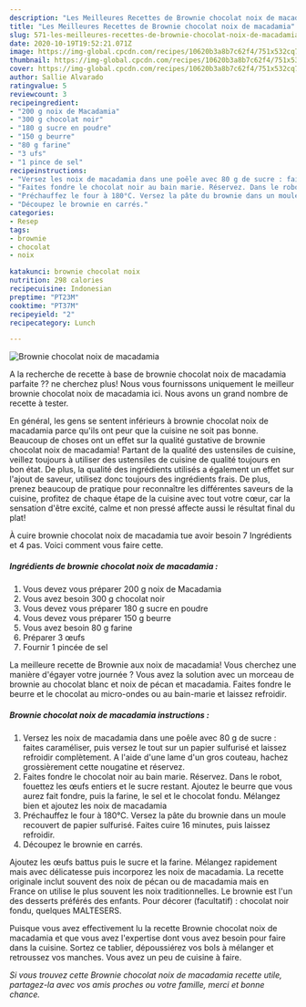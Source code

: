 ```yaml
---
description: "Les Meilleures Recettes de Brownie chocolat noix de macadamia"
title: "Les Meilleures Recettes de Brownie chocolat noix de macadamia"
slug: 571-les-meilleures-recettes-de-brownie-chocolat-noix-de-macadamia
date: 2020-10-19T19:52:21.071Z
image: https://img-global.cpcdn.com/recipes/10620b3a8b7c62f4/751x532cq70/brownie-chocolat-noix-de-macadamia-photo-principale-de-la-recette.jpg
thumbnail: https://img-global.cpcdn.com/recipes/10620b3a8b7c62f4/751x532cq70/brownie-chocolat-noix-de-macadamia-photo-principale-de-la-recette.jpg
cover: https://img-global.cpcdn.com/recipes/10620b3a8b7c62f4/751x532cq70/brownie-chocolat-noix-de-macadamia-photo-principale-de-la-recette.jpg
author: Sallie Alvarado
ratingvalue: 5
reviewcount: 3
recipeingredient:
- "200 g noix de Macadamia"
- "300 g chocolat noir"
- "180 g sucre en poudre"
- "150 g beurre"
- "80 g farine"
- "3 ufs"
- "1 pince de sel"
recipeinstructions:
- "Versez les noix de macadamia dans une poêle avec 80 g de sucre : faites caraméliser, puis versez le tout sur un papier sulfurisé et laissez refroidir complètement. A l&#39;aide d&#39;une lame d&#39;un gros couteau, hachez grossièrement cette nougatine et réservez."
- "Faites fondre le chocolat noir au bain marie. Réservez. Dans le robot, fouettez les œufs entiers et le sucre restant. Ajoutez le beurre que vous aurez fait fondre, puis la farine, le sel et le chocolat fondu. Mélangez bien et ajoutez les noix de macadamia"
- "Préchauffez le four à 180°C. Versez la pâte du brownie dans un moule recouvert de papier sulfurisé. Faites cuire 16 minutes, puis laissez refroidir."
- "Découpez le brownie en carrés."
categories:
- Resep
tags:
- brownie
- chocolat
- noix

katakunci: brownie chocolat noix 
nutrition: 298 calories
recipecuisine: Indonesian
preptime: "PT23M"
cooktime: "PT37M"
recipeyield: "2"
recipecategory: Lunch

---
```



![Brownie chocolat noix de macadamia](https://img-global.cpcdn.com/recipes/10620b3a8b7c62f4/751x532cq70/brownie-chocolat-noix-de-macadamia-photo-principale-de-la-recette.jpg)

A la recherche de recette à base de brownie chocolat noix de macadamia parfaite ?? ne cherchez plus! Nous vous fournissons uniquement le meilleur brownie chocolat noix de macadamia ici. Nous avons un grand nombre de recette à tester.

En général, les gens se sentent inférieurs à brownie chocolat noix de macadamia parce qu'ils ont peur que la cuisine ne soit pas bonne. Beaucoup de choses ont un effet sur la qualité gustative de brownie chocolat noix de macadamia! Partant de la qualité des ustensiles de cuisine, veillez toujours à utiliser des ustensiles de cuisine de qualité toujours en bon état. De plus, la qualité des ingrédients utilisés a également un effet sur l'ajout de saveur, utilisez donc toujours des ingrédients frais. De plus, prenez beaucoup de pratique pour reconnaître les différentes saveurs de la cuisine, profitez de chaque étape de la cuisine avec tout votre cœur, car la sensation d'être excité, calme et non pressé affecte aussi le résultat final du plat!

<!--inarticleads1-->

À cuire brownie chocolat noix de macadamia tue avoir besoin 7 Ingrédients et 4 pas. Voici comment vous faire cette.

##### Ingrédients de brownie chocolat noix de macadamia :

1. Vous devez vous préparer 200 g noix de Macadamia
1. Vous avez besoin 300 g chocolat noir
1. Vous devez vous préparer 180 g sucre en poudre
1. Vous devez vous préparer 150 g beurre
1. Vous avez besoin 80 g farine
1. Préparer 3 œufs
1. Fournir 1 pincée de sel


La meilleure recette de Brownie aux noix de macadamia! Vous cherchez une manière d&#39;égayer votre journée ? Vous avez la solution avec un morceau de brownie au chocolat blanc et noix de pécan et macadamia. Faites fondre le beurre et le chocolat au micro-ondes ou au bain-marie et laissez refroidir. 

<!--inarticleads2-->

##### Brownie chocolat noix de macadamia instructions :

1. Versez les noix de macadamia dans une poêle avec 80 g de sucre : faites caraméliser, puis versez le tout sur un papier sulfurisé et laissez refroidir complètement. A l&#39;aide d&#39;une lame d&#39;un gros couteau, hachez grossièrement cette nougatine et réservez.
1. Faites fondre le chocolat noir au bain marie. Réservez. Dans le robot, fouettez les œufs entiers et le sucre restant. Ajoutez le beurre que vous aurez fait fondre, puis la farine, le sel et le chocolat fondu. Mélangez bien et ajoutez les noix de macadamia
1. Préchauffez le four à 180°C. Versez la pâte du brownie dans un moule recouvert de papier sulfurisé. Faites cuire 16 minutes, puis laissez refroidir.
1. Découpez le brownie en carrés.


Ajoutez les œufs battus puis le sucre et la farine. Mélangez rapidement mais avec délicatesse puis incorporez les noix de macadamia. La recette originale inclut souvent des noix de pécan ou de macadamia mais en France on utilise le plus souvent les noix traditionnelles. Le brownie est l&#39;un des desserts préférés des enfants. Pour décorer (facultatif) : chocolat noir fondu, quelques MALTESERS. 

<!--inarticleads1-->

<p>
Puisque vous avez effectivement lu la recette Brownie chocolat noix de macadamia et que vous avez l'expertise dont vous avez besoin pour faire dans la cuisine. Sortez ce tablier, dépoussiérez vos bols à mélanger et retroussez vos manches. Vous avez un peu de cuisine à faire.
</p>

<p>
<i>Si vous trouvez cette Brownie chocolat noix de macadamia recette utile, partagez-la avec vos amis proches ou votre famille, merci et bonne chance.</i>
</p>

